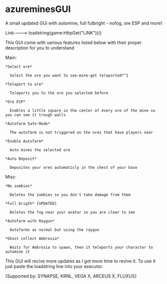# azureminesGUI
A small updated GUi with automine, full fulbright - nofog, ore ESP and more!

Link---->  loadstring(game:HttpGet("LINK"))()

This GUI come with various features listed below with their proper description for you to understand

  Main:
  
    *Select ore*
    
      Select the ore you want to see-mine-get teleported*^1
      
    *Teleport to ore*
    
      Teleports you to the ore you selected before
      
    *Ore ESP*
    
      Enables a little square in the center of every ore of the mine so you can see it trough walls
      
    *Autofarm Safe-Mode*
    
      The autofarm is not triggered on the ores that have players near
      
    *Enable Autofarm*
    
      Auto mines the selected ore
      
    *Auto Deposit*
    
      Deposites your ores automaticly in the chest of your base

  Misc:
  
    *No zombies*
    
      Deletes the zombies so you don't take damage from them
      
    *Full brigth* [UPDATED]
    
      Deletes the fog near your avatar so you are clear to see
      
    *Autofarm with Raygun*
    
      Autofarms as normal but using the raygun
      
    *Ghost collect Ambrosia*
    
      Waits for Ambrosia to spawn, then it teleports your character to automine it
      

This GUI will recive more updates as I got more time to revive it. To use it just paste the loadstring line into your executor.





{Supported by: SYNAPSE, KRNL, VEGA X, ARCEUS X, FLUXUS}
